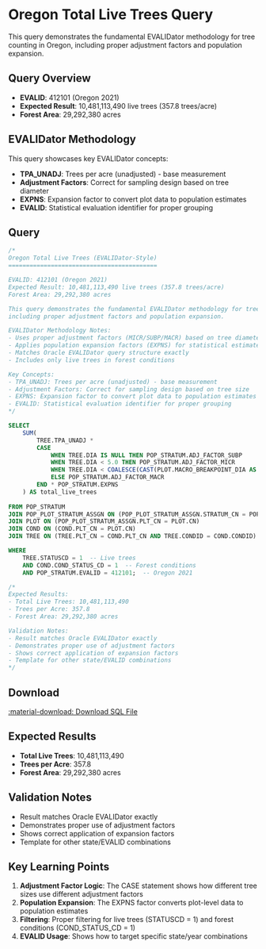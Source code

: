 # Oregon Total Live Trees Query

This query demonstrates the fundamental EVALIDator methodology for tree counting in Oregon, including proper adjustment factors and population expansion.

## Query Overview

- **EVALID**: 412101 (Oregon 2021)
- **Expected Result**: 10,481,113,490 live trees (357.8 trees/acre)
- **Forest Area**: 29,292,380 acres

## EVALIDator Methodology

This query showcases key EVALIDator concepts:

- **TPA_UNADJ**: Trees per acre (unadjusted) - base measurement
- **Adjustment Factors**: Correct for sampling design based on tree diameter
- **EXPNS**: Expansion factor to convert plot data to population estimates
- **EVALID**: Statistical evaluation identifier for proper grouping

## Query

```sql
/*
Oregon Total Live Trees (EVALIDator-Style)
==========================================

EVALID: 412101 (Oregon 2021)
Expected Result: 10,481,113,490 live trees (357.8 trees/acre)
Forest Area: 29,292,380 acres

This query demonstrates the fundamental EVALIDator methodology for tree counting,
including proper adjustment factors and population expansion.

EVALIDator Methodology Notes:
- Uses proper adjustment factors (MICR/SUBP/MACR) based on tree diameter
- Applies population expansion factors (EXPNS) for statistical estimates
- Matches Oracle EVALIDator query structure exactly
- Includes only live trees in forest conditions

Key Concepts:
- TPA_UNADJ: Trees per acre (unadjusted) - base measurement
- Adjustment Factors: Correct for sampling design based on tree size
- EXPNS: Expansion factor to convert plot data to population estimates
- EVALID: Statistical evaluation identifier for proper grouping
*/

SELECT 
    SUM(
        TREE.TPA_UNADJ * 
        CASE 
            WHEN TREE.DIA IS NULL THEN POP_STRATUM.ADJ_FACTOR_SUBP
            WHEN TREE.DIA < 5.0 THEN POP_STRATUM.ADJ_FACTOR_MICR
            WHEN TREE.DIA < COALESCE(CAST(PLOT.MACRO_BREAKPOINT_DIA AS DOUBLE), 9999.0) THEN POP_STRATUM.ADJ_FACTOR_SUBP
            ELSE POP_STRATUM.ADJ_FACTOR_MACR
        END * POP_STRATUM.EXPNS
    ) AS total_live_trees
    
FROM POP_STRATUM 
JOIN POP_PLOT_STRATUM_ASSGN ON (POP_PLOT_STRATUM_ASSGN.STRATUM_CN = POP_STRATUM.CN)
JOIN PLOT ON (POP_PLOT_STRATUM_ASSGN.PLT_CN = PLOT.CN)
JOIN COND ON (COND.PLT_CN = PLOT.CN)
JOIN TREE ON (TREE.PLT_CN = COND.PLT_CN AND TREE.CONDID = COND.CONDID)

WHERE 
    TREE.STATUSCD = 1  -- Live trees
    AND COND.COND_STATUS_CD = 1  -- Forest conditions
    AND POP_STRATUM.EVALID = 412101;  -- Oregon 2021

/*
Expected Results:
- Total Live Trees: 10,481,113,490
- Trees per Acre: 357.8
- Forest Area: 29,292,380 acres

Validation Notes:
- Result matches Oracle EVALIDator exactly
- Demonstrates proper use of adjustment factors
- Shows correct application of expansion factors
- Template for other state/EVALID combinations
*/ 
```

## Download

<a href="oregon_total_live_trees.sql" download class="md-button md-button--primary">
  :material-download: Download SQL File
</a>

## Expected Results

- **Total Live Trees**: 10,481,113,490
- **Trees per Acre**: 357.8
- **Forest Area**: 29,292,380 acres

## Validation Notes

- Result matches Oracle EVALIDator exactly
- Demonstrates proper use of adjustment factors
- Shows correct application of expansion factors
- Template for other state/EVALID combinations

## Key Learning Points

1. **Adjustment Factor Logic**: The CASE statement shows how different tree sizes use different adjustment factors
2. **Population Expansion**: The EXPNS factor converts plot-level data to population estimates
3. **Filtering**: Proper filtering for live trees (STATUSCD = 1) and forest conditions (COND_STATUS_CD = 1)
4. **EVALID Usage**: Shows how to target specific state/year combinations 